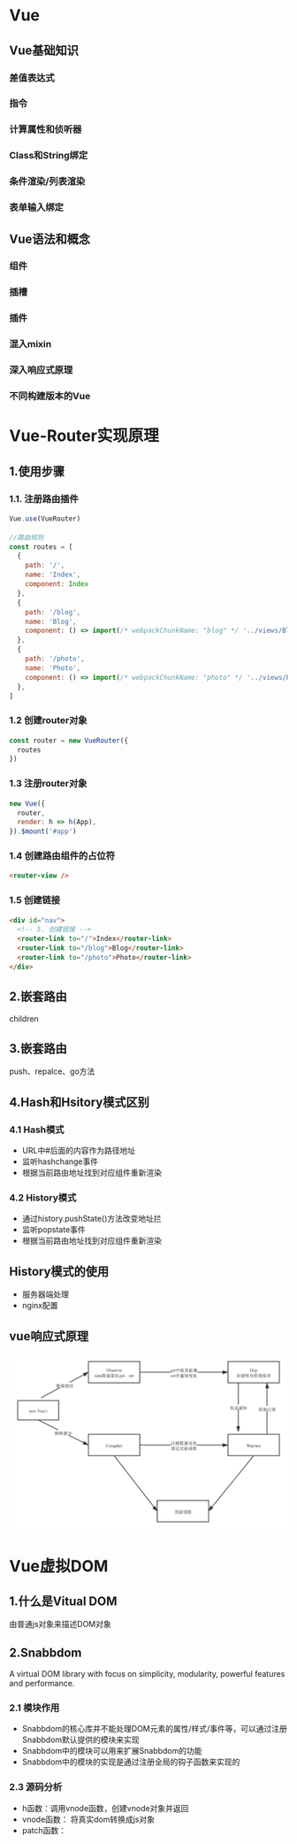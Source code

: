 # Vue
## Vue基础知识
### 差值表达式
### 指令
### 计算属性和侦听器
### Class和String绑定
### 条件渲染/列表渲染
### 表单输入绑定
## Vue语法和概念
### 组件
### 插槽
### 插件
### 混入mixin
### 深入响应式原理
### 不同构建版本的Vue
# Vue-Router实现原理
## 1.使用步骤
### 1.1. 注册路由插件
```JavaScript
Vue.use(VueRouter)

//路由规则
const routes = [
  {
    path: '/',
    name: 'Index',
    component: Index
  },
  {
    path: '/blog',
    name: 'Blog',
    component: () => import(/* webpackChunkName: "blog" */ '../views/Blog.vue')
  },
  {
    path: '/photo',
    name: 'Photo',
    component: () => import(/* webpackChunkName: "photo" */ '../views/Photo.vue')
  },
]
```
### 1.2 创建router对象
```JavaScript
const router = new VueRouter({
  routes
})
```

### 1.3 注册router对象
```JavaScript
new Vue({
  router,
  render: h => h(App),
}).$mount('#app')
```

### 1.4 创建路由组件的占位符
```html
<router-view />
```
### 1.5 创建链接
```html
<div id="nav">
  <!-- 5. 创建链接 -->
  <router-link to="/">Index</router-link>
  <router-link to="/blog">Blog</router-link>
  <router-link to="/photo">Photo</router-link>
</div>
```

## 2.嵌套路由
children
## 3.嵌套路由
push、repalce、go方法
## 4.Hash和Hsitory模式区别
### 4.1 Hash模式
- URL中#后面的内容作为路径地址
- 监听hashchange事件
- 根据当前路由地址找到对应组件重新渲染
### 4.2 History模式
- 通过history.pushState()方法改变地址拦
- 监听popstate事件
- 根据当前路由地址找到对应组件重新渲染
## History模式的使用
- 服务器端处理
- nginx配置

## vue响应式原理
![image](./双向绑定原理.png)


# Vue虚拟DOM
## 1.什么是Vitual DOM
由普通js对象来描述DOM对象
## 2.Snabbdom

A virtual DOM library with focus on simplicity, modularity, powerful features and performance.
### 2.1 模块作用
- Snabbdom的核心库并不能处理DOM元素的属性/样式/事件等，可以通过注册Snabbdom默认提供的模块来实现
- Snabbdom中的模块可以用来扩展Snabbdom的功能
- Snabbdom中的模块的实现是通过注册全局的钩子函数来实现的
### 2.3 源码分析
- h函数：调用vnode函数，创建vnode对象并返回
- vnode函数： 将真实dom转换成js对象
- patch函数：